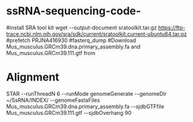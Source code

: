 # ssRNA-sequencing-code-
#install SRA tool kit
wget --output-document sratoolkit.tar.gz https://ftp-trace.ncbi.nlm.nih.gov/sra/sdk/current/sratoolkit.current-ubuntu64.tar.gz
#prefetch PRJNA416930
#fasterq_dump
#Download Mus_musculus.GRCm39.dna.primary_assembly.fa and Mus_musculus.GRCm39.111.gtf from 
# Alignment
STAR --runThreadN 6 --runMode genomeGenerate --genomeDir ~/SsRNA/INDEX/ --genomeFastaFiles Mus_musculus.GRCm39.dna.primary_assembly.fa --sjdbGTFfile Mus_musculus.GRCm39.111.gtf --sjdbOverhang 90
